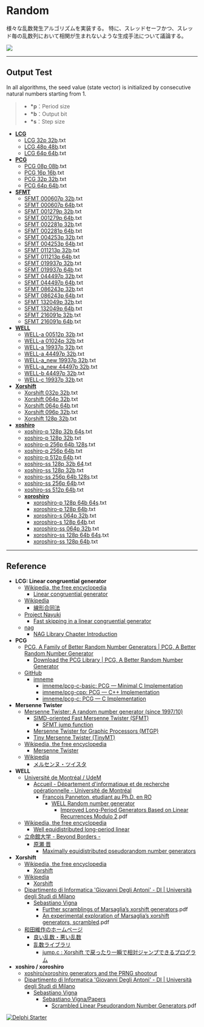 # Random
様々な乱数発生アルゴリズムを実装する。
特に、スレッドセーフかつ、スレッド毎の乱数列において相関が生まれないような生成手法について議論する。

![](https://github.com/LUXOPHIA/Random/raw/master/--------/_SCREENSHOT/Random.gif)

----
## Output Test
In all algorithms, the seed value (state vector) is initialized by consecutive natural numbers starting from 1.

> * **\*p**：Period size
> * **\*b**：Output bit
> * **\*s**：Step size

* [**LCG**](https://github.com/LUXOPHIA/Random/tree/master/--------/_OUTPUT/LCG)
    * [LCG 32p 32b](https://github.com/LUXOPHIA/Random/blob/master/--------/_OUTPUT/LCG/LCG%2032p%2032b.txt).txt
    * [LCG 48p 48b](https://github.com/LUXOPHIA/Random/blob/master/--------/_OUTPUT/LCG/LCG%2048p%2048b.txt).txt
    * [LCG 64p 64b](https://github.com/LUXOPHIA/Random/blob/master/--------/_OUTPUT/LCG/LCG%2064p%2064b.txt).txt
* [**PCG**](https://github.com/LUXOPHIA/Random/tree/master/--------/_OUTPUT/PCG)
    * [PCG 08p 08b](https://github.com/LUXOPHIA/Random/blob/master/--------/_OUTPUT/PCG/PCG%2008p%2008b.txt).txt
    * [PCG 16p 16b](https://github.com/LUXOPHIA/Random/blob/master/--------/_OUTPUT/PCG/PCG%2016p%2016b.txt).txt
    * [PCG 32p 32b](https://github.com/LUXOPHIA/Random/blob/master/--------/_OUTPUT/PCG/PCG%2032p%2032b.txt).txt
    * [PCG 64p 64b](https://github.com/LUXOPHIA/Random/blob/master/--------/_OUTPUT/PCG/PCG%2064p%2064b.txt).txt
* [**SFMT**](https://github.com/LUXOPHIA/Random/tree/master/--------/_OUTPUT/SFMT)
    * [SFMT 000607p 32b](https://github.com/LUXOPHIA/Random/blob/master/--------/_OUTPUT/SFMT/SFMT%20000607p%2032b.txt).txt
    * [SFMT 000607p 64b](https://github.com/LUXOPHIA/Random/blob/master/--------/_OUTPUT/SFMT/SFMT%20000607p%2064b.txt).txt
    * [SFMT 001279p 32b](https://github.com/LUXOPHIA/Random/blob/master/--------/_OUTPUT/SFMT/SFMT%20001279p%2032b.txt).txt
    * [SFMT 001279p 64b](https://github.com/LUXOPHIA/Random/blob/master/--------/_OUTPUT/SFMT/SFMT%20001279p%2064b.txt).txt
    * [SFMT 002281p 32b](https://github.com/LUXOPHIA/Random/blob/master/--------/_OUTPUT/SFMT/SFMT%20002281p%2032b.txt).txt
    * [SFMT 002281p 64b](https://github.com/LUXOPHIA/Random/blob/master/--------/_OUTPUT/SFMT/SFMT%20002281p%2064b.txt).txt
    * [SFMT 004253p 32b](https://github.com/LUXOPHIA/Random/blob/master/--------/_OUTPUT/SFMT/SFMT%20004253p%2032b.txt).txt
    * [SFMT 004253p 64b](https://github.com/LUXOPHIA/Random/blob/master/--------/_OUTPUT/SFMT/SFMT%20004253p%2064b.txt).txt
    * [SFMT 011213p 32b](https://github.com/LUXOPHIA/Random/blob/master/--------/_OUTPUT/SFMT/SFMT%20011213p%2032b.txt).txt
    * [SFMT 011213p 64b](https://github.com/LUXOPHIA/Random/blob/master/--------/_OUTPUT/SFMT/SFMT%20011213p%2064b.txt).txt
    * [SFMT 019937p 32b](https://github.com/LUXOPHIA/Random/blob/master/--------/_OUTPUT/SFMT/SFMT%20019937p%2032b.txt).txt
    * [SFMT 019937p 64b](https://github.com/LUXOPHIA/Random/blob/master/--------/_OUTPUT/SFMT/SFMT%20019937p%2064b.txt).txt
    * [SFMT 044497p 32b](https://github.com/LUXOPHIA/Random/blob/master/--------/_OUTPUT/SFMT/SFMT%20044497p%2032b.txt).txt
    * [SFMT 044497p 64b](https://github.com/LUXOPHIA/Random/blob/master/--------/_OUTPUT/SFMT/SFMT%20044497p%2064b.txt).txt
    * [SFMT 086243p 32b](https://github.com/LUXOPHIA/Random/blob/master/--------/_OUTPUT/SFMT/SFMT%20086243p%2032b.txt).txt
    * [SFMT 086243p 64b](https://github.com/LUXOPHIA/Random/blob/master/--------/_OUTPUT/SFMT/SFMT%20086243p%2064b.txt).txt
    * [SFMT 132049p 32b](https://github.com/LUXOPHIA/Random/blob/master/--------/_OUTPUT/SFMT/SFMT%20132049p%2032b.txt).txt
    * [SFMT 132049p 64b](https://github.com/LUXOPHIA/Random/blob/master/--------/_OUTPUT/SFMT/SFMT%20132049p%2064b.txt).txt
    * [SFMT 216091p 32b](https://github.com/LUXOPHIA/Random/blob/master/--------/_OUTPUT/SFMT/SFMT%20216091p%2032b.txt).txt
    * [SFMT 216091p 64b](https://github.com/LUXOPHIA/Random/blob/master/--------/_OUTPUT/SFMT/SFMT%20216091p%2064b.txt).txt
* [**WELL**](https://github.com/LUXOPHIA/Random/tree/master/--------/_OUTPUT/WELL)
    * [WELL-a 00512p 32b](https://github.com/LUXOPHIA/Random/blob/master/--------/_OUTPUT/WELL/WELL-a%2000512p%2032b.txt).txt
    * [WELL-a 01024p 32b](https://github.com/LUXOPHIA/Random/blob/master/--------/_OUTPUT/WELL/WELL-a%2001024p%2032b.txt).txt
    * [WELL-a 19937p 32b](https://github.com/LUXOPHIA/Random/blob/master/--------/_OUTPUT/WELL/WELL-a%2019937p%2032b.txt).txt
    * [WELL-a 44497p 32b](https://github.com/LUXOPHIA/Random/blob/master/--------/_OUTPUT/WELL/WELL-a%2044497p%2032b.txt).txt
    * [WELL-a_new 19937p 32b](https://github.com/LUXOPHIA/Random/blob/master/--------/_OUTPUT/WELL/WELL-a_new%2019937p%2032b.txt).txt
    * [WELL-a_new 44497p 32b](https://github.com/LUXOPHIA/Random/blob/master/--------/_OUTPUT/WELL/WELL-a_new%2044497p%2032b.txt).txt
    * [WELL-b 44497p 32b](https://github.com/LUXOPHIA/Random/blob/master/--------/_OUTPUT/WELL/WELL-b%2044497p%2032b.txt).txt
    * [WELL-c 19937p 32b](https://github.com/LUXOPHIA/Random/blob/master/--------/_OUTPUT/WELL/WELL-c%2019937p%2032b.txt).txt
* [**Xorshift**](https://github.com/LUXOPHIA/Random/tree/master/--------/_OUTPUT/Xorshift)
    * [Xorshift 032p 32b](https://github.com/LUXOPHIA/Random/blob/master/--------/_OUTPUT/Xorshift/Xorshift%20032p%2032b.txt).txt
    * [Xorshift 064p 32b](https://github.com/LUXOPHIA/Random/blob/master/--------/_OUTPUT/Xorshift/Xorshift%20064p%2032b.txt).txt
    * [Xorshift 064p 64b](https://github.com/LUXOPHIA/Random/blob/master/--------/_OUTPUT/Xorshift/Xorshift%20064p%2064b.txt).txt
    * [Xorshift 096p 32b](https://github.com/LUXOPHIA/Random/blob/master/--------/_OUTPUT/Xorshift/Xorshift%20096p%2032b.txt).txt
    * [Xorshift 128p 32b](https://github.com/LUXOPHIA/Random/blob/master/--------/_OUTPUT/Xorshift/Xorshift%20128p%2032b.txt).txt
* [**xoshiro**](https://github.com/LUXOPHIA/Random/tree/master/--------/_OUTPUT/xoshiro)
    * [xoshiro-p 128p 32b 64s](https://github.com/LUXOPHIA/Random/blob/master/--------/_OUTPUT/xoshiro/xoshiro-p%20128p%2032b%2064s.txt).txt
    * [xoshiro-p 128p 32b](https://github.com/LUXOPHIA/Random/blob/master/--------/_OUTPUT/xoshiro/xoshiro-p%20128p%2032b.txt).txt
    * [xoshiro-p 256p 64b 128s](https://github.com/LUXOPHIA/Random/blob/master/--------/_OUTPUT/xoshiro/xoshiro-p%20256p%2064b%20128s.txt).txt
    * [xoshiro-p 256p 64b](https://github.com/LUXOPHIA/Random/blob/master/--------/_OUTPUT/xoshiro/xoshiro-p%20256p%2064b.txt).txt
    * [xoshiro-p 512p 64b](https://github.com/LUXOPHIA/Random/blob/master/--------/_OUTPUT/xoshiro/xoshiro-p%20512p%2064b.txt).txt
    * [xoshiro-ss 128p 32b 64](https://github.com/LUXOPHIA/Random/blob/master/--------/_OUTPUT/xoshiro/xoshiro-ss%20128p%2032b%2064s.txt).txt
    * [xoshiro-ss 128p 32b](https://github.com/LUXOPHIA/Random/blob/master/--------/_OUTPUT/xoshiro/xoshiro-ss%20128p%2032b.txt).txt
    * [xoshiro-ss 256p 64b 128s](https://github.com/LUXOPHIA/Random/blob/master/--------/_OUTPUT/xoshiro/xoshiro-ss%20256p%2064b%20128s.txt).txt
    * [xoshiro-ss 256p 64b](https://github.com/LUXOPHIA/Random/blob/master/--------/_OUTPUT/xoshiro/xoshiro-ss%20256p%2064b.txt).txt
    * [xoshiro-ss 512p 64b](https://github.com/LUXOPHIA/Random/blob/master/--------/_OUTPUT/xoshiro/xoshiro-ss%20512p%2064b.txt).txt
    * [**xoroshiro**](https://github.com/LUXOPHIA/Random/tree/master/--------/_OUTPUT/xoshiro/xoroshiro)
        * [xoroshiro-p 128p 64b 64s](https://github.com/LUXOPHIA/Random/blob/master/--------/_OUTPUT/xoshiro/xoroshiro/xoroshiro-p%20128p%2064b%2064s.txt).txt
        * [xoroshiro-p 128p 64b](https://github.com/LUXOPHIA/Random/blob/master/--------/_OUTPUT/xoshiro/xoroshiro/xoroshiro-p%20128p%2064b.txt).txt
        * [xoroshiro-s 064p 32b](https://github.com/LUXOPHIA/Random/blob/master/--------/_OUTPUT/xoshiro/xoroshiro/xoroshiro-s%20064p%2032b.txt).txt
        * [xoroshiro-s 128p 64b](https://github.com/LUXOPHIA/Random/blob/master/--------/_OUTPUT/xoshiro/xoroshiro/xoroshiro-s%20128p%2064b.txt).txt
        * [xoroshiro-ss 064p 32b](https://github.com/LUXOPHIA/Random/blob/master/--------/_OUTPUT/xoshiro/xoroshiro/xoroshiro-ss%20064p%2032b.txt).txt
        * [xoroshiro-ss 128p 64b 64s](https://github.com/LUXOPHIA/Random/blob/master/--------/_OUTPUT/xoshiro/xoroshiro/xoroshiro-ss%20128p%2064b%2064s.txt).txt
        * [xoroshiro-ss 128p 64b](https://github.com/LUXOPHIA/Random/blob/master/--------/_OUTPUT/xoshiro/xoroshiro/xoroshiro-ss%20128p%2064b.txt).txt

----
## Reference

* **LCG: Linear congruential generator**
    * [Wikipedia, the free encyclopedia](https://en.wikipedia.org)
        * [Linear congruential generator](https://en.wikipedia.org/wiki/Linear_congruential_generator)
    * [Wikipedia](https://ja.wikipedia.org)
        * [線形合同法](https://ja.wikipedia.org/wiki/線形合同法)
    * [Project Nayuki](https://www.nayuki.io)
        * [Fast skipping in a linear congruential generator](https://www.nayuki.io/page/fast-skipping-in-a-linear-congruential-generator)
    * [nag](https://www.nag.co.uk)
        * [NAG Library Chapter Introduction](https://www.nag.co.uk/numeric/fl/nagdoc_fl23/pdf/G05/g05intro.pdf)
* **PCG**
  * [PCG, A Family of Better Random Number Generators | PCG, A Better Random Number Generator](http://www.pcg-random.org)
      * [Download the PCG Library | PCG, A Better Random Number Generator](http://www.pcg-random.org/download.html)
  * [GitHub](https://github.com)
      * [imneme](https://github.com/imneme)
          * [imneme/pcg-c-basic: PCG — Minimal C Implementation](https://github.com/imneme/pcg-c-basic)
          * [imneme/pcg-cpp: PCG — C++ Implementation](https://github.com/imneme/pcg-cpp)
          * [imneme/pcg-c: PCG — C Implementation](https://github.com/imneme/pcg-c)
* **Mersenne Twister**
    * [Mersenne Twister: A random number generator (since 1997/10)](http://www.math.sci.hiroshima-u.ac.jp/~m-mat/MT/mt.html)
        * [SIMD-oriented Fast Mersenne Twister (SFMT)](http://www.math.sci.hiroshima-u.ac.jp/~m-mat/MT/SFMT/index-jp.html)
            * [SFMT jump function](http://www.math.sci.hiroshima-u.ac.jp/~m-mat/MT/SFMT/JUMP/index-jp.html)
        * [Mersenne Twister for Graphic Processors (MTGP)](http://www.math.sci.hiroshima-u.ac.jp/~m-mat/MT/MTGP/index-jp.html)
        * [Tiny Mersenne Twister (TinyMT)](http://www.math.sci.hiroshima-u.ac.jp/~m-mat/MT/TINYMT/index-jp.html)
    * [Wikipedia, the free encyclopedia](https://en.wikipedia.org)
        * [Mersenne Twister](https://en.wikipedia.org/wiki/Mersenne_Twister)
    * [Wikipedia](https://ja.wikipedia.org)
        * [メルセンヌ・ツイスタ](https://ja.wikipedia.org/wiki/メルセンヌ・ツイスタ)
* **WELL**
    * [Université de Montréal / UdeM](http://www.umontreal.ca)
        * [Accueil - Département d'informatique et de recherche opérationnelle - Université de Montréal](http://diro.umontreal.ca/accueil/)
            * [Francois Panneton, etudiant au Ph.D. en RO](http://www.iro.umontreal.ca/~panneton/)
                * [WELL Random number generator](http://www.iro.umontreal.ca/~panneton/WELLRNG.html)
                    * [Improved Long-Period Generators Based on Linear Recurrences Modulo 2](http://www.iro.umontreal.ca/~lecuyer/myftp/papers/lfsr04.pdf).pdf
    * [Wikipedia, the free encyclopedia](https://en.wikipedia.org)
        * [Well equidistributed long-period linear](https://en.wikipedia.org/wiki/Well_equidistributed_long-period_linear)
    * [立命館大学 - Beyond Borders -](http://www.ritsumei.ac.jp)
        * [原瀬 晋](http://www.ritsumei.ac.jp/~harase/harase_jp.html)
            * [Maximally equidistributed pseudorandom number generators](http://www.ritsumei.ac.jp/~harase/megenerators.html)
* **Xorshift**
    * [Wikipedia, the free encyclopedia](https://en.wikipedia.org)
        * [Xorshift](https://en.wikipedia.org/wiki/Xorshift)
    * [Wikipedia](https://ja.wikipedia.org)
        * [Xorshift](https://ja.wikipedia.org/wiki/Xorshift)
    * [Dipartimento di Informatica 'Giovanni Degli Antoni' - DI | Università degli Studi di Milano](http://www.di.unimi.it/ecm/home)
        * [Sebastiano Vigna](http://vigna.di.unimi.it)
            * [Further scramblings of Marsaglia’s xorshift generators](http://vigna.di.unimi.it/ftp/papers/xorshiftplus.pdf).pdf
            * [An experimental exploration of Marsaglia’s xorshift generators, scrambled](http://vigna.di.unimi.it/ftp/papers/xorshift.pdf).pdf
    * [和田維作のホームページ](http://www001.upp.so-net.ne.jp/isaku/)
        * [良い乱数・悪い乱数](http://www001.upp.so-net.ne.jp/isaku/rand.html)
        * [乱数ライブラリ](http://www001.upp.so-net.ne.jp/isaku/rand2.html)
            * [jump.c : Xorshift で戻ったり一瞬で相対ジャンプできるプログラム](http://www001.upp.so-net.ne.jp/isaku/jump.c.html)
* **xoshiro / xoroshiro**
    * [xoshiro/xoroshiro generators and the PRNG shootout](http://xoshiro.di.unimi.it)
    * [Dipartimento di Informatica 'Giovanni Degli Antoni' - DI | Università degli Studi di Milano](http://www.di.unimi.it/ecm/home)
        * [Sebastiano Vigna](http://vigna.di.unimi.it)
            * [Sebastiano Vigna/Papers](http://vigna.di.unimi.it/papers.php)
                * [Scrambled Linear Pseudorandom Number Generators](http://vigna.di.unimi.it/ftp/papers/ScrambledLinear.pdf).pdf

[![Delphi Starter](https://github.com/delphiusers/FreeDelphi/raw/master/Banner/FreeDelphi-Banner_350x126.png)](https://www.embarcadero.com/jp/products/delphi/starter)
